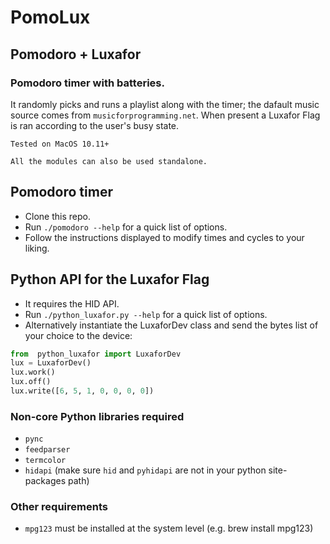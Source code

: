 # PomoLux
## Pomodoro + Luxafor
### Pomodoro timer with batteries.
It randomly picks and runs a playlist along with the timer; the dafault music source comes from `musicforprogramming.net`. When present a Luxafor Flag is ran according to the user's busy state.

`Tested on MacOS 10.11+`

`All the modules can also be used standalone.`

## Pomodoro timer

* Clone this repo.
* Run `./pomodoro --help` for a quick list of options.
* Follow the instructions displayed to modify times and cycles to your liking.

## Python API for the Luxafor Flag

* It requires the HID API.
* Run `./python_luxafor.py --help` for a quick list of options.
* Alternatively instantiate the LuxaforDev class and send the bytes list of your choice to the device:
``` Python
from  python_luxafor import LuxaforDev
lux = LuxaforDev()
lux.work()
lux.off()
lux.write([6, 5, 1, 0, 0, 0, 0])
```

### Non-core Python libraries required

* `pync`
* `feedparser`
* `termcolor`
* `hidapi` (make sure `hid` and `pyhidapi` are not in your python site-packages path)

### Other requirements

* `mpg123` must be installed at the system level (e.g. brew install mpg123)
